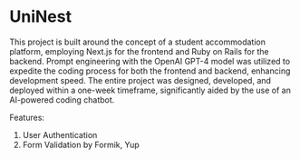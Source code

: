 # UniNest

This project is built around the concept of a student accommodation platform, employing Next.js for the frontend and Ruby on Rails for the backend. Prompt engineering with the OpenAI GPT-4 model was utilized to expedite the coding process for both the frontend and backend, enhancing development speed. The entire project was designed, developed, and deployed within a one-week timeframe, significantly aided by the use of an AI-powered coding chatbot.

Features: 

1. User Authentication
3. Form Validation by Formik, Yup